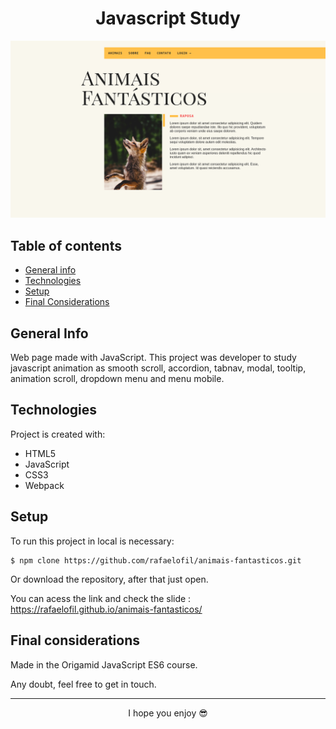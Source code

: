 <h1 align="center">Javascript Study</h1>

<a href="https://rafaelofil.github.io/animais-fantasticos/">
  <img src="./img/home.png"/>
</a>

## Table of contents
* [General info](#general-info)
* [Technologies](#technologies)
* [Setup](#setup)
* [Final Considerations](#final-considerations)

## General Info
<p>Web page made with JavaScript. This project was developer to study javascript animation as smooth scroll, accordion, tabnav, modal, tooltip, animation scroll, dropdown menu and menu mobile.</p>

## Technologies
Project is created with:

* HTML5
* JavaScript
* CSS3
* Webpack

## Setup
To run this project in local is necessary:

```
$ npm clone https://github.com/rafaelofil/animais-fantasticos.git
```
Or download the repository, after that just open.

You can acess the link and check the slide : https://rafaelofil.github.io/animais-fantasticos/

## Final considerations

<p>Made in the Origamid JavaScript ES6 course.</p>
<p>Any doubt, feel free to get in touch.</p>

<hr>
<p align="center"> I hope you enjoy 😎</p>
